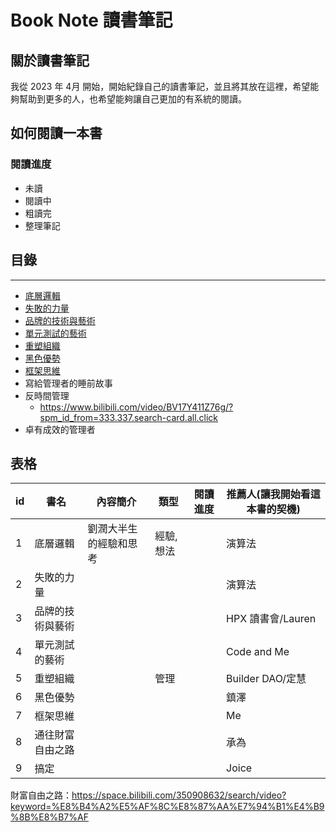 # Book Note 讀書筆記

## 關於讀書筆記

我從 2023 年 4月 開始，開始紀錄自己的讀書筆記，並且將其放在這裡，希望能夠幫助到更多的人，也希望能夠讓自己更加的有系統的閱讀。

## 如何閱讀一本書

### 閱讀進度

- 未讀
- 閱讀中
- 粗讀完
- 整理筆記

## 目錄

****

- [底層邏輯](./B00001_底層邏輯/README.md)
- [失敗的力量](./B00002_失敗的力量/README.md)
- [品牌的技術與藝術](./B00003_品牌的技術與藝術/README.md)
- [單元測試的藝術](./B00004_單元測試的藝術/README.md)
- [重塑組織](./B00005_重塑組織/README.md)
- [黑色優勢](./B00006_黑色優勢/README.md)
- [框架思維](./B00007_框架思維/README.md)
- 寫給管理者的睡前故事
- 反時間管理
  - <https://www.bilibili.com/video/BV17Y411Z76g/?spm_id_from=333.337.search-card.all.click>
- 卓有成效的管理者

## 表格

| id  | 書名             | 內容簡介               | 類型      | 閱讀進度 | 推薦人(讓我開始看這本書的契機) |
| --- | ---------------- | ---------------------- | --------- | -------- | ------------------------------ |
| 1   | 底層邏輯         | 劉潤大半生的經驗和思考 | 經驗,想法 |          | 演算法                         |
| 2   | 失敗的力量       |                        |           |          | 演算法                         |
| 3   | 品牌的技術與藝術 |                        |           |          | HPX 讀書會/Lauren              |
| 4   | 單元測試的藝術   |                        |           |          | Code and Me                    |
| 5   | 重塑組織         |                        | 管理      |          | Builder DAO/定慧               |
| 6   | 黑色優勢         |                        |           |          | 鎮澤                           |
| 7   | 框架思維         |                        |           |          | Me                             |
| 8   | 通往財富自由之路 |                        |           |          | 承為                           |
| 9   | 搞定             |                        |           |          | Joice                          |

財富自由之路：<https://space.bilibili.com/350908632/search/video?keyword=%E8%B4%A2%E5%AF%8C%E8%87%AA%E7%94%B1%E4%B9%8B%E8%B7%AF>
